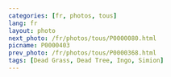 ```yaml
---
categories: [fr, photos, tous]
lang: fr
layout: photo
next_photo: /fr/photos/tous/P0000080.html
picname: P0000403
prev_photo: /fr/photos/tous/P0000368.html
tags: [Dead Grass, Dead Tree, Ingo, Simion]
---
```


